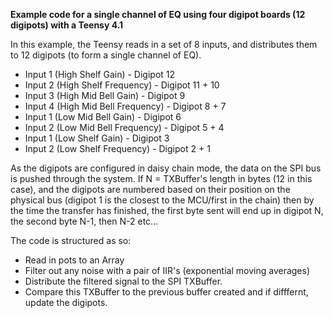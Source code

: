 **Example code for a single channel of EQ using four digipot boards (12 digipots) with a Teensy 4.1**

In this example, the Teensy reads in a set of 8 inputs, and distributes them to 12 digipots (to form a single channel of EQ).

- Input 1 (High Shelf Gain) - Digipot 12 
- Input 2 (High Shelf Frequency) - Digipot 11 + 10
- Input 3 (High Mid Bell Gain) - Digipot 9 
- Input 4 (High Mid Bell Frequency) - Digipot 8 + 7
- Input 1 (Low Mid Bell Gain) - Digipot 6 
- Input 2 (Low Mid Bell Frequency) - Digipot 5 + 4
- Input 1 (Low Shelf Gain) - Digipot 3 
- Input 2 (Low Shelf Frequency) - Digipot 2 + 1

As the digipots are configured in daisy chain mode, the data on the SPI bus is pushed through the system. If N = TXBuffer's length in bytes (12 in this case), and the digipots are numbered based on their position on the physical bus (digipot 1 is the closest to the MCU/first in the chain) then by the time the transfer has finished, the first byte sent will end up in digipot N, the second byte N-1, then N-2 etc...

The code is structured as so:

- Read in pots to an Array
- Filter out any noise with a pair of IIR's (exponential moving averages)
- Distribute the filtered signal to the SPI TXBuffer.
- Compare this TXBuffer to the previous buffer created and if difffernt, update the digipots.




        
